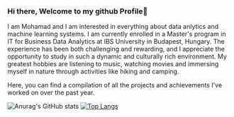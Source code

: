 ### Hi there, Welcome to my github Profile👋

I am Mohamad and I am interested in everything about data anlytics and machine learning systems. I am currently enrolled in a Master's program in IT for Business Data Analytics at IBS University in Budapest, Hungary. The experience has been both challenging and rewarding, and I appreciate the opportunity to study in such a dynamic and culturally rich environment. My greatest hobbies are listening to music, watching movies and immersing myself in nature through activities like hiking and camping.

Here, you can find a compilation of all the projects and achievements I've worked on over the past year.

<!-- ![Anurag's GitHub stats] *** (https://github-readme-stats.vercel.app/api?username=mo-alrz&show_icons=true&theme=transparent) -->
![Anurag's GitHub stats](https://github-readme-streak-stats.herokuapp.com/?user=mo-alrz)
[![Top Langs](https://github-readme-stats.vercel.app/api/top-langs/?username=mo-alrz&layout=donut)](https://github.com/anuraghazra/github-readme-stats)
